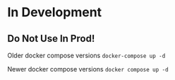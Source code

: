 # In Development

## Do Not Use In Prod!

Older docker compose versions
```docker-compose up -d```


Newer docker compose versions
```docker compose up -d```